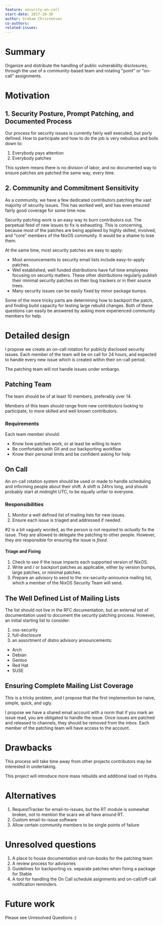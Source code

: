 ```yaml
---
feature: security-on-call
start-date: 2017-10-30
author: Graham Christensen
co-authors:
related-issues:
---
```


# Summary
[summary]: #summary

Organize and distribute the handling of public vulnerability
disclosures, through the use of a community-based team and rotating
"point" or "on-call" assignments.

# Motivation
[motivation]: #motivation

## 1. Security Posture, Prompt Patching, and Documented Process

Our process for security issues is currently fairly well executed, but
porly defined. How to participate and how to do the job is very
nebulous and boils down to:

1. Everybody pays attention
2. Everybody patches

This system means there is no division of labor, and no documented way
to ensure patches are patched the same way, every time.

## 2. Community and Commitment Sensitivity

As a community, we have a few dedicated contributors patching
the vast majority of security issues. This has worked well, and has
even ensured fairly good coverage for some time now.

Security patching work is an easy way to burn contributors out. The
perpetual feed of new issues to fix is exhausting. This is concerning,
because most of the patches are being applieed by highly skilled,
involved, and "core" members of the NixOS community. It would be a
shame to lose them.

At the same time, most security patches are easy to apply:

 - Most announcements to security email lists include easy-to-apply
   patches.
 - Well established, well funded distributions have full time
   employees focusing on security matters. These other distributions
   regularly publish their minimal security patches on their bug
   trackers or in their source trees.
 - Many security issues can be easily fixed by minor package bumps.

Some of the more tricky parts are determining how to backport the
patch, and finding build capacity for testing large rebuild changes.
Both of these questions can easily be answered by asking more
experienced community members for help.

# Detailed design
[design]: #detailed-design

I propose we create an on-call rotation for publicly disclosed
security issues. Each member of the team will be on call for 24 hours,
and expected to handle every new issue which is created within their
on-call period.

The patching team will not handle issues under embargo.

## Patching Team

The team should be of at least 10 members, preferably over 14.

Members of this team should range from new contributors looking to
participate, to more skilled and well known contributors.

### Requirements

Each team member should:

 - Know how patches work, or at least be willing to learn
 - Be comfortable with Git and our backporting workflow
 - Know their personal limits and be confident asking for help

## On Call

An on-call rotation system should be used or made to handle scheduling
and informing people about their shift. A shift is 24hrs long, and
should probably start at midnight UTC, to be equally unfair to
everyone.

### Responsibilities

1. Monitor a well defined list of mailing lists for new issues.
2. Ensure each issue is triaged and addressed if needed.

#2 is a bit vaguely worded, as the person is not required to
_actually_ fix the issue. They are allowed to delegate the patching to
other people. However, they _are_ responsible for ensuring the issue
is _fixed_.

#### Triage and Fixing

1. Check to see if the issue impacts each supported version of NixOS.
2. Write and / or backport patches as applicable, either by version
   bumps, large patches, or minimal patches.
3. Prepare an advisory to send to the nix-security-announce mailing
   list, which a member of the NixOS Security Team will send.

## The Well Defined List of Mailing Lists

The list should not live in the RFC documentation, but an external set
of documentation used to document the security patching process.
However, an initial starting list to consider:

1. oss-security
2. full-disclosure
3. an assortment of distro advisory announcements:

 - Arch
 - Debian
 - Gentoo
 - Red Hat
 - SUSE

## Ensuring Complete Mailing List Coverage

This is a tricky problem, and I propose that the first implemention
be naive, simple, quick, and ugly.

I propose we have a shared email account with a norm that if you mark
an issue read, you are obligated to handle the issue. Once issues are
patched and released to channels, they should be removed from the
inbox. Each member of the patching team will have access to the
account.

# Drawbacks
[drawbacks]: #drawbacks

This process will take time away from other projects contributors may
be interested in undertaking.

This project will introduce more mass rebuilds and additional load on
Hydra.

# Alternatives
[alternatives]: #alternatives

1. RequestTracker for email-to-issues, but the RT module is somewhat
   broken, not to mention the scars we all have around RT.
2. Custom email-to-issue software
3. Allow certain community members to be single points of failure

# Unresolved questions
[unresolved]: #unresolved-questions

1. A place to house documentation and run-books for the patching team
2. A review process for advisories
3. Guidelines for backporting vs. separate patches when fixing a
   package for Stable
4. A tool for handling the On Call schedule asignments and
   on-call/off-call notification reminders.

# Future work
[future]: #future-work

Please see Unresolved Questions :)
